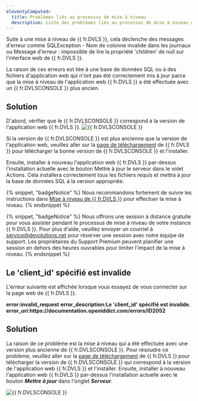 ```yaml
---
eleventyComputed:
  title: Problèmes liés au processus de mise à niveau
  description: Liste des problèmes liés au processus de mise à niveau dans {{ fr.DVLS }}
---
```

Suite à une mise à niveau de {{ fr.DVLS }}, cela déclenche des messages d'erreur comme SQLException - Nom de colonne invalide dans les journaux ou Message d'erreur : impossible de lire la propriété 'children' de null sur l'interface web de {{ fr.DVLS }}.

La raison de ces erreurs est liée à une base de données SQL ou à des fichiers d'application web qui n'ont pas été correctement mis à jour parce que la mise à niveau de l'application web {{ fr.DVLS }} a été effectuée avec un {{ fr.DVLSCONSOLE }} plus ancien.

## Solution

D'abord, vérifier que le {{ fr.DVLSCONSOLE }} correspond à la version de l'application web {{ fr.DVLS }}.
![{{ fr.DVLSCONSOLE }}](https://cdnweb.devolutions.net/docs/DVLSCONSOLE4008_2024_1.png)

Si la version de {{ fr.DVLSCONSOLE }} est plus ancienne que la version de l'application web, veuillez aller sur la [page de téléchargement](https://server.devolutions.net/home/download) de {{ fr.DVLS }} pour télécharger la bonne version de {{ fr.DVLSCONSOLE }} et l'installer.

Ensuite, installer à nouveau l'application web {{ fr.DVLS }} par-dessus l'installation actuelle avec le bouton Mettre à jour le serveur dans le volet Actions. Cela installera correctement tous les fichiers requis et mettra à jour la base de données SQL à la version appropriée.

{% snippet, "badgeNotice" %}
Nous recommandons fortement de suivre les instructions dans [Mise à niveau de {{ fr.DVLS }}](/server/getting-started/installation/upgrade-server/) pour effectuer la mise à niveau.
{% endsnippet %}

{% snippet, "badgeNotice" %}
Nous offrons une session à distance gratuite pour vous assister pendant le processus de mise à niveau de votre instance {{ fr.DVLS }}. Pour plus d'aide, veuillez envoyer un courriel à [service@devolutions.net](mailto:service@devolutions.net) pour réserver une session avec notre équipe de support. Les propriétaires du Support Premium peuvent planifier une session en dehors des heures ouvrables pour limiter l'impact de la mise à niveau.
{% endsnippet %}

## Le 'client_id' spécifié est invalide

L'erreur suivante est affichée lorsque vous essayez de vous connecter sur la page web de {{ fr.DVLS }}.

**error:invalid_request**
**error_description:Le 'client_id' spécifié est invalide.**
**error_uri:https<area>://documentation.openiddict.com/errors/ID2052**

## Solution

La raison de ce problème est la mise à niveau qui a été effectuée avec une version plus ancienne de {{ fr.DVLSCONSOLE }}. Pour résoudre ce problème, veuillez aller sur la [page de téléchargement](https://server.devolutions.net/home/download) de {{ fr.DVLS }} pour télécharger la version de {{ fr.DVLSCONSOLE }} qui correspond à la version de l'application web {{ fr.DVLS }} et l'installer. Ensuite, installer à nouveau l'application web {{ fr.DVLS }} par-dessus l'installation actuelle avec le bouton ***Mettre à jour*** dans l'onglet ***Serveur***.

![{{ fr.DVLSCONSOLE }}](https://cdnweb.devolutions.net/docs/DVLSCONSOLE4009_2024_1.png)
